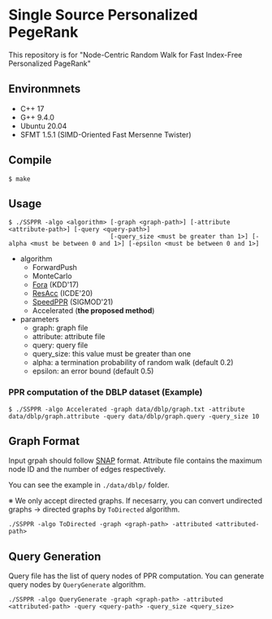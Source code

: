 # Single Source Personalized PegeRank
This repository is for "Node-Centric Random Walk for Fast Index-Free Personalized PageRank"

## Environmnets
- C++ 17
- G++ 9.4.0
- Ubuntu 20.04
- SFMT 1.5.1 (SIMD-Oriented Fast Mersenne Twister)

## Compile
```
$ make
```

## Usage


```
$ ./SSPPR -algo <algorithm> [-graph <graph-path>] [-attribute <attribute-path>] [-query <query-path>]
                            [-query_size <must be greater than 1>] [-alpha <must be between 0 and 1>] [-epsilon <must be between 0 and 1>]
```

- algorithm
  - ForwardPush
  - MonteCarlo
  - [Fora](https://dl.acm.org/doi/abs/10.1145/3097983.3098072) (KDD'17)
  - [ResAcc](https://ieeexplore.ieee.org/abstract/document/9101811) (ICDE'20)
  - [SpeedPPR](https://dl.acm.org/doi/abs/10.1145/3448016.3457298) (SIGMOD'21)
  - Accelerated (**the proposed method**)
- parameters
  - graph: graph file
  - attribute: attribute file
  - query: query file
  - query_size: this value must be greater than one
  - alpha: a termination probability of random walk (default 0.2)
  - epsilon: an error bound (default 0.5)
  
### PPR computation of the DBLP dataset (Example)
```
$ ./SSPPR -algo Accelerated -graph data/dblp/graph.txt -attribute data/dblp/graph.attribute -query data/dblp/graph.query -query_size 10
```
 
## Graph Format
Input grpah should follow [SNAP](http://snap.stanford.edu/data/) format. 
Attribute file contains the maximum node ID and the number of edges respectively.

You can see the example in ```./data/dblp/``` folder.



※ We only accept directed graphs. If necesarry, you can convert undirected graphs -> directed graphs by ```ToDirected``` algorithm.
```
./SSPPR -algo ToDirected -graph <graph-path> -attributed <attributed-path>
```

## Query Generation
Query file has the list of query nodes of PPR computation.
You can generate query nodes by ```QueryGenerate``` algorithm.
```
./SSPPR -algo QueryGenerate -graph <graph-path> -attributed <attributed-path> -query <query-path> -query_size <query_size>
```
